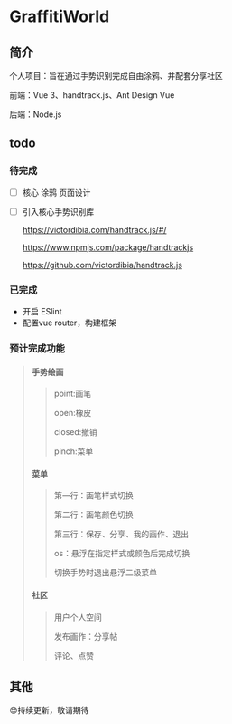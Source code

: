 # GraffitiWorld

## 简介

个人项目：旨在通过手势识别完成自由涂鸦、并配套分享社区

前端：Vue 3、handtrack.js、Ant Design Vue

后端：Node.js

## todo

### 待完成

-   [ ]  核心 涂鸦 页面设计

-   [ ] 引入核心手势识别库

    https://victordibia.com/handtrack.js/#/

    https://www.npmjs.com/package/handtrackjs

    https://github.com/victordibia/handtrack.js

### 已完成

-   开启 ESlint
-   配置vue router，构建框架

### 预计完成功能

>   #### 手势绘画
>
>   >   point:画笔
>   >
>   >   open:橡皮
>   >
>   >   closed:撤销
>   >
>   >   pinch:菜单
>
>   #### 菜单
>
>   >   第一行：画笔样式切换
>   >
>   >   第二行：画笔颜色切换
>   >
>   >   第三行：保存、分享、我的画作、退出
>   >
>   >   os：悬浮在指定样式或颜色后完成切换
>   >
>   >   切换手势时退出悬浮二级菜单
>
>   #### 社区
>
>   >   用户个人空间
>   >
>   >   发布画作：分享帖
>   >
>   >   评论、点赞

## 其他

😊持续更新，敬请期待
